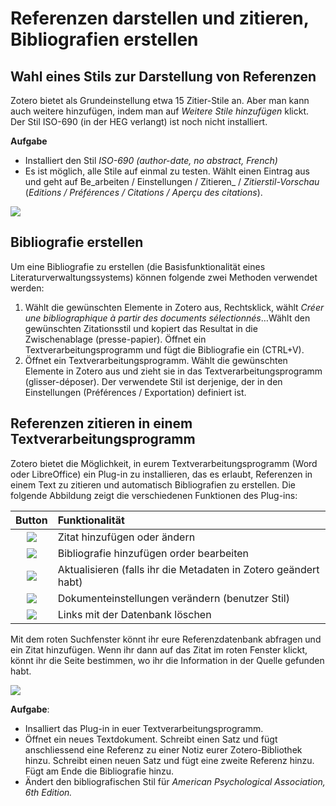 # Referenzen darstellen und zitieren, Bibliografien erstellen

## Wahl eines Stils zur Darstellung von Referenzen <a id="wahl-eines-stils-zur-darstellung-von-referenzen"></a>

Zotero bietet als Grundeinstellung etwa 15 Zitier-Stile an. Aber man kann auch weitere hinzufügen, indem man auf _Weitere Stile hinzufügen_ klickt. Der Stil ISO-690 \(in der HEG verlangt\) ist noch nicht installiert.

**Aufgabe**

* Installiert den Stil _ISO-690 \(author-date, no abstract, French\)_
* Es ist möglich, alle Stile auf einmal zu testen. Wählt einen Eintrag aus und geht auf Be_arbeiten / Einstellungen / Zitieren_  / _Zitierstil-Vorschau_  \(_Editions / Préférences / Citations / Aperçu des citations_\).

![](../.gitbook/assets/zitieren.png)

## Bibliografie erstellen <a id="bibliografie-erstellen"></a>

Um eine Bibliografie zu erstellen \(die Basisfunktionalität eines Literaturverwaltungssystems\) können folgende zwei Methoden verwendet werden:

1. Wählt die gewünschten Elemente in Zotero aus, Rechtsklick, wählt _Créer une bibliographique à partir des documents sélectionnés_…Wählt den gewünschten Zitationsstil und kopiert das Resultat in die Zwischenablage \(presse-papier\). Öffnet ein Textverarbeitungsprogramm und fügt die Bibliografie ein \(CTRL+V\).
2. Öffnet ein Textverarbeitungsprogramm. Wählt die gewünschten Elemente in Zotero aus und zieht sie in das Textverarbeitungsprogramm \(glisser-déposer\). Der verwendete Stil ist derjenige, der in den Einstellungen \(Préférences / Exportation\) definiert ist.

## Referenzen zitieren in einem Textverarbeitungsprogramm <a id="referenzen-zitieren-in-einem-textverarbeitungsprogramm"></a>

Zotero bietet die Möglichkeit, in eurem Textverarbeitungsprogramm \(Word oder LibreOffice\) ein Plug-in zu installieren, das es erlaubt, Referenzen in einem Text zu zitieren und automatisch Bibliografien zu erstellen. Die folgende Abbildung zeigt die verschiedenen Funktionen des Plug-ins:

| Button | Funktionalität |
| :---: | :--- |
| ![](../.gitbook/assets/neu1.png) | Zitat hinzufügen oder ändern |
| ![](../.gitbook/assets/neu2.png) | Bibliografie hinzufügen order bearbeiten |
| ![](../.gitbook/assets/neu3.png) | Aktualisieren \(falls ihr die Metadaten in Zotero geändert habt\) |
| ![](../.gitbook/assets/neu4.png) | Dokumenteinstellungen verändern \(benutzer Stil\) |
| ![](../.gitbook/assets/neu5.png) | Links mit der Datenbank löschen |

Mit dem roten Suchfenster könnt ihr eure Referenzdatenbank abfragen und ein Zitat hinzufügen. Wenn ihr dann auf das Zitat im roten Fenster klickt, könnt ihr die Seite bestimmen, wo ihr die Information in der Quelle gefunden habt.

![](../.gitbook/assets/suchfenster.png)

**Aufgabe**:

* Insalliert das Plug-in in euer Textverarbeitungsprogramm.
* Öffnet ein neues Textdokument. Schreibt einen Satz und fügt anschliessend eine Referenz zu einer Notiz eurer Zotero-Bibliothek hinzu. Schreibt einen neuen Satz und fügt eine zweite Referenz hinzu. Fügt am Ende die Bibliografie hinzu.
* Ändert den bibliografischen Stil für _American Psychological Association, 6th Edition._

